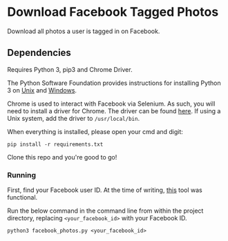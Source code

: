 # Download Facebook Tagged Photos

Download all photos a user is tagged in on Facebook.

## Dependencies

Requires Python 3, pip3 and Chrome Driver. 

The Python Software Foundation provides instructions for installing Python 3 on [Unix](https://docs.python.org/3/using/unix.html#getting-and-installing-the-latest-version-of-python) and [Windows](https://docs.python.org/3/using/windows.html#installing-python).

Chrome is used to interact with Facebook via Selenium. As such, you will need to install a driver for Chrome. The driver can be found [here](https://sites.google.com/a/chromium.org/chromedriver/downloads). If using a Unix system, add the driver to `/usr/local/bin`.

When everything is installed, please open your cmd and digit: 
```
pip install -r requirements.txt
```



Clone this repo and you're good to go!

### Running

First, find your Facebook user ID. At the time of writing, [this](https://findmyfbid.in) tool was functional.

Run the below command in the command line from within the project directory, replacing `<your_facebook_id>` with your Facebook ID.

```
python3 facebook_photos.py <your_facebook_id>
```

